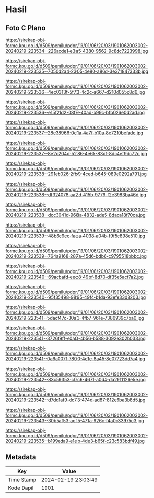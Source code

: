 # Hasil

## Foto C Plano

https://sirekap-obj-formc.kpu.go.id/d509/pemilu/pdpr/19/01/06/20/03/1901062003002-20240219-223534--226acde1-e3a5-4380-9562-9c8dc7223998.jpg

https://sirekap-obj-formc.kpu.go.id/d509/pemilu/pdpr/19/01/06/20/03/1901062003002-20240219-223535--7050d2a4-2305-4e80-a86d-3e371847333b.jpg

https://sirekap-obj-formc.kpu.go.id/d509/pemilu/pdpr/19/01/06/20/03/1901062003002-20240219-223536--4ec0313f-5f73-4c2c-a667-d210d055c8d6.jpg

https://sirekap-obj-formc.kpu.go.id/d509/pemilu/pdpr/19/01/06/20/03/1901062003002-20240219-223536--e15f21d2-08f9-40ad-b99c-bfb026e0d2ad.jpg

https://sirekap-obj-formc.kpu.go.id/d509/pemilu/pdpr/19/01/06/20/03/1901062003002-20240219-223537--28e38966-0e1a-4a7f-b10a-8e7210befade.jpg

https://sirekap-obj-formc.kpu.go.id/d509/pemilu/pdpr/19/01/06/20/03/1901062003002-20240219-223537--8e2d204d-5286-4e65-83df-8dc4ef9dc72c.jpg

https://sirekap-obj-formc.kpu.go.id/d509/pemilu/pdpr/19/01/06/20/03/1901062003002-20240219-223538--291eb026-2fb9-4ced-b645-089e0292a791.jpg

https://sirekap-obj-formc.kpu.go.id/d509/pemilu/pdpr/19/01/06/20/03/1901062003002-20240219-223538--df324078-aa2d-415b-9779-f2e3983ba46d.jpg

https://sirekap-obj-formc.kpu.go.id/d509/pemilu/pdpr/19/01/06/20/03/1901062003002-20240219-223538--dcc3041d-968a-4832-ade5-8daca18f70ca.jpg

https://sirekap-obj-formc.kpu.go.id/d509/pemilu/pdpr/19/01/06/20/03/1901062003002-20240219-223539--48b6c9ec-faea-4038-a04b-f9f5c898e510.jpg

https://sirekap-obj-formc.kpu.go.id/d509/pemilu/pdpr/19/01/06/20/03/1901062003002-20240219-223539--764a9168-287a-45d6-bdb6-c9795518bbbc.jpg

https://sirekap-obj-formc.kpu.go.id/d509/pemilu/pdpr/19/01/06/20/03/1901062003002-20240219-223540--69acbafd-eec8-49bf-8d70-df35e5acf7a2.jpg

https://sirekap-obj-formc.kpu.go.id/d509/pemilu/pdpr/19/01/06/20/03/1901062003002-20240219-223540--95f35498-9895-49f4-b1da-93efe33d8203.jpg

https://sirekap-obj-formc.kpu.go.id/d509/pemilu/pdpr/19/01/06/20/03/1901062003002-20240219-223541--5dacf47c-30a3-4fb7-961e-7386939c7ba0.jpg

https://sirekap-obj-formc.kpu.go.id/d509/pemilu/pdpr/19/01/06/20/03/1901062003002-20240219-223541--3726f9ff-e0a0-4b56-b588-3092e302b033.jpg

https://sirekap-obj-formc.kpu.go.id/d509/pemilu/pdpr/19/01/06/20/03/1901062003002-20240219-223541--0a6a007f-7800-4e1e-8a45-8c07723dd7a4.jpg

https://sirekap-obj-formc.kpu.go.id/d509/pemilu/pdpr/19/01/06/20/03/1901062003002-20240219-223542--83c59353-c0c6-4671-a0d4-da2911126e5e.jpg

https://sirekap-obj-formc.kpu.go.id/d509/pemilu/pdpr/19/01/06/20/03/1901062003002-20240219-223542--d7dd1af9-dc73-474d-ad87-812e6ba3b8d5.jpg

https://sirekap-obj-formc.kpu.go.id/d509/pemilu/pdpr/19/01/06/20/03/1901062003002-20240219-223543--30b5af53-acf5-471a-926c-f4a0c33975c3.jpg

https://sirekap-obj-formc.kpu.go.id/d509/pemilu/pdpr/19/01/06/20/03/1901062003002-20240219-223535--b199eda9-e1eb-4de3-b65f-c23c583bdf49.jpg


## Metadata

| Key        | Value               |
| ---------- | ------------------- |
| Time Stamp | 2024-02-19 23:03:49 |
| Kode Dapil | 1901                |



